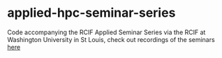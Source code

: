 # applied-hpc-seminar-series
Code accompanying the RCIF Applied Seminar Series via the RCIF at Washington University in St Louis, check out recordings of the seminars [here](https://www.youtube.com/playlist?list=PLWQcH2bkwDuyypqGoU_3hvpug380LJ9BR)
